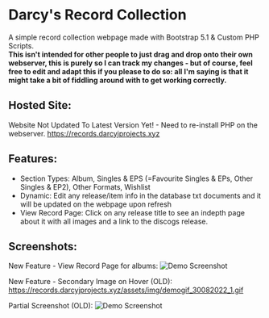 # Darcy's Record Collection
A simple record collection webpage made with Bootstrap 5.1 & Custom PHP Scripts.<br>
__This isn't intended for other people to just drag and drop onto their own webserver, this is purely so I can track my changes - but of course, feel free to edit and adapt this if you please to do so: all I'm saying is that it might take a bit of fiddling around with to get working correctly.__

## **Hosted Site:**
Website Not Updated To Latest Version Yet! - Need to re-install PHP on the webserver.
https://records.darcyjprojects.xyz

## **Features:**
* Section Types: Album, Singles & EPS (=Favourite Singles & EPs, Other Singles & EP2), Other Formats, Wishlist
* Dynamic: Edit any release/item info in the database txt documents and it will be updated on the webpage upon refresh
* View Record Page: Click on any release title to see an indepth page about it with all images and a link to the discogs release.

## **Screenshots:**
New Feature - View Record Page for albums:
![Demo Screenshot](https://records.darcyjprojects.xyz/assets/img/demo_viewingrecord_01092022_1.png)

New Feature - Secondary Image on Hover (OLD):
https://records.darcyjprojects.xyz/assets/img/demogif_30082022_1.gif

Partial Screenshot (OLD):
![Demo Screenshot](https://records.darcyjprojects.xyz/assets/img/demoscreenshot_30082022_1.png)

